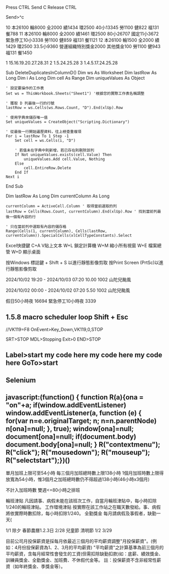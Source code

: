 Press CTRL
Send C
Release CTRL

Send>^c




10
本26100
輪8000
全2000
績1434
環2500
40小13345
勞1100
健822
福131
餐788
11
本26100
輪8000
全2000
績1461
環2500
80小26707
國定11小3672
緊急停工10小3338
勞1100
健859
福131
餐1121
12
本26100
輪1500
全2000
績1429
環2500
33.5小9360
營運組織特別獎金2000
其他獎金100
勞1100
健943
福131
餐1450




1
15.16.19.20.27.28.31
2
1.5.24.25.28
3
1.4.5.17.24.25.28


Sub DeleteDuplicatesInColumnD()
    Dim ws As Worksheet
    Dim lastRow As Long
    Dim i As Long
    Dim cell As Range
    Dim uniqueValues As Object
    
    ' 設定要操作的工作表
    Set ws = ThisWorkbook.Sheets("Sheet1") '根據您的實際工作表名稱調整
    
    ' 獲取 D 列最後一行的行號
    lastRow = ws.Cells(ws.Rows.Count, "D").End(xlUp).Row
    
    ' 使用字典來儲存唯一值
    Set uniqueValues = CreateObject("Scripting.Dictionary")
    
    ' 從最後一行開始遍歷資料，往上檢查重複項
    For i = lastRow To 1 Step -1
        Set cell = ws.Cells(i, "D")
        
        ' 若值未在字典中則新增，若已存在則刪除該列
        If Not uniqueValues.exists(cell.Value) Then
            uniqueValues.Add cell.Value, Nothing
        Else
            cell.EntireRow.Delete
        End If
    Next i
End Sub





Dim lastRow As Long
    Dim currentColumn As Long
    
    currentColumn = ActiveCell.Column ' 取得當前選取的列
    lastRow = Cells(Rows.Count, currentColumn).End(xlUp).Row ' 找到當前列最後一個有內容的行
    
    ' 只在當前列中選取有內容的儲存格
    Range(Cells(1, currentColumn), Cells(lastRow, currentColumn)).SpecialCells(xlCellTypeConstants).Select

Excel快捷鍵
C+A V貼上文本
W+L 鎖定計算機
W+M 縮小所有視窗
W+E 檔案總管
W+D 顯示桌面

按Windows 標誌鍵 + Shift + S 以進行靜態影像剪取
按Print Screen (PrtSc)以進行靜態影像剪取


2024/10/02 19:20 - 2024/10/03 07:20
10.00
1002 山陀兒颱風

2024/10/02 00:00 - 2024/10/02 07:20
5.50
1002 山陀兒颱風

假日50小時夜 16694
緊急停工10小時夜 3339


1.5.8
macro scheduler loop
Shift + Esc
------------
//VK119=F8
OnEvent>Key_Down,VK119,0,STOP

SRT>STOP
  MDL>Stopping
  Exit>0
END>STOP


Label>start
  my code here
  my code here
  my code here
GoTo>start
-----------
Selenium
---------
javascript:(function() { function R(a){ona = "on"+a; if(window.addEventListener) window.addEventListener(a, function (e) { for(var n=e.originalTarget; n; n=n.parentNode) n[ona]=null; }, true); window[ona]=null; document[ona]=null; if(document.body) document.body[ona]=null; } R("contextmenu"); R("click"); R("mousedown"); R("mouseup"); R("selectstart");})()
----------
單月加班上限可至54小時
每三個月加班總時數上限138小時
1個月加班時數上限得放寬為54小時，惟3個月之加班總時數仍不得超過138小時(46小時x3個月)

不計入加班時數
雙週<=80小時之排班



輪班津貼
凡因請事、病假未能在該班次工作，自當月輪班津貼中，每小時扣除1/240的輪班津貼。
工作環境津貼
按實際在該工作站之在職天數發給。事、病假將依實際時數扣除，每小時扣除1/240。
全勤獎金
每月請病假及事假者，缺勤一天(

1/1
除夕
春節農曆1.2.3日
2/28
兒童節
清明節
1/2
3/29

目前公司月投保薪資是採每月依最近三個月的平均薪資調整"月投保薪資"。(例如：4月份投保薪資為1、2、3月的平均薪資)
"平均薪資"之計算基準為前三個月的平均薪資，含每月經常性會發生的工資(但需扣除缺勤扣款)如：底薪、績效獎金、訓練員獎金、全勤獎金、加班費、不休假代金等。
註：投保薪資不含非經常性薪資（如年終獎金、季獎金等）。


